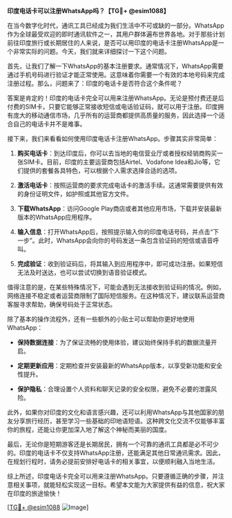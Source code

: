 **印度电话卡可以注册WhatsApp吗？【TG💪+ @esim1088】**

在当今数字化时代，通讯工具已经成为我们生活中不可或缺的一部分。WhatsApp作为全球最受欢迎的即时通讯软件之一，其用户群体遍布世界各地。对于那些计划前往印度旅行或长期居住的人来说，是否可以用印度的电话卡注册WhatsApp是一个非常实际的问题。今天，我们就来详细探讨一下这个问题。

首先，让我们了解一下WhatsApp的基本注册要求。通常情况下，WhatsApp需要通过手机号码进行验证才能正常使用。这意味着你需要一个有效的本地号码来完成注册过程。那么，问题来了：印度的电话卡是否符合这个条件呢？

答案是肯定的！印度的电话卡完全可以用来注册WhatsApp。无论是预付费还是后付费的SIM卡，只要它能够正常接收短信或电话验证码，就可以用于注册。印度拥有庞大的移动通信市场，几乎所有的运营商都提供高质量的服务，因此选择一个适合自己的电话卡并不是难事。

接下来，我们来看看如何使用印度电话卡注册WhatsApp。步骤其实非常简单：

1. **购买电话卡**：到达印度后，你可以去当地的电信营业厅或者授权经销商购买一张SIM卡。目前，印度的主要运营商包括Airtel、Vodafone Idea和Jio等，它们提供的套餐各具特色，可以根据个人需求选择合适的选项。

2. **激活电话卡**：按照运营商的要求完成电话卡的激活手续。这通常需要提供有效的身份证明文件，如护照或其他官方文件。

3. **下载WhatsApp**：访问Google Play商店或者其他应用市场，下载并安装最新版本的WhatsApp应用程序。

4. **输入信息**：打开WhatsApp后，按照提示输入你的印度电话号码，并点击“下一步”。此时，WhatsApp会向你的号码发送一条包含验证码的短信或语音呼叫。

5. **完成验证**：收到验证码后，将其输入到应用程序中，即可成功注册。如果短信无法及时送达，也可以尝试切换到语音验证模式。

值得注意的是，在某些特殊情况下，可能会遇到无法接收到验证码的情况。例如，网络连接不稳定或者运营商限制了国际短信服务。在这种情况下，建议联系运营商客服寻求帮助，确保号码处于正常状态。

除了基本的操作流程外，还有一些额外的小贴士可以帮助你更好地使用WhatsApp：

- **保持数据连接**：为了保证流畅的使用体验，建议始终保持手机的数据流量开启。
  
- **定期更新应用**：定期检查并安装最新的WhatsApp版本，以享受新功能和安全性提升。

- **保护隐私**：合理设置个人资料和聊天记录的安全权限，避免不必要的泄露风险。

此外，如果你对印度的文化和语言感兴趣，还可以利用WhatsApp与其他国家的朋友分享旅行经历，甚至学习一些基础的印地语短语。这种跨文化交流不仅能够丰富你的旅程，还能让你更加深入地了解这个神秘而美丽的国度。

最后，无论你是短期游客还是长期居民，拥有一个可靠的通讯工具都是必不可少的。印度的电话卡不仅支持WhatsApp注册，还能满足其他日常通讯需求。因此，在规划行程时，请务必提前安排好电话卡的相关事宜，以便顺利融入当地生活。

综上所述，印度电话卡完全可以用来注册WhatsApp。只要遵循正确的步骤，并注意相关事项，就能轻松实现这一目标。希望本文能为大家提供有益的信息，祝大家在印度的旅途愉快！

[[TG💪+ @esim1088](https://t.me/s/esim1088) ![Image](https://i.postimg.cc/4NQfJmqS/Snipaste-2025-05-13-00-14-12.png)]